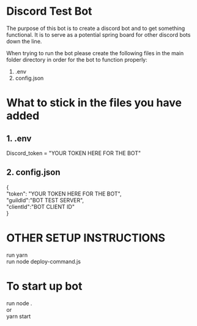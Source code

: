 # Discord Test Bot

The purpose of this bot is to create a discord bot and to get something functional. It is to serve as a potential spring board for other discord bots down the line. 

When trying to run the bot please create the following files in the main folder directory in order for the bot to function properly:

1. .env 
2. config.json

# What to stick in the files you have added 
## 1. .env
Discord_token = "YOUR TOKEN HERE FOR THE BOT"

## 2. config.json 
{  
  "token": "YOUR TOKEN HERE FOR THE BOT",  
  "guildId":"BOT TEST SERVER",  
  "clientId":"BOT CLIENT ID"  
}

# OTHER SETUP INSTRUCTIONS 
run yarn  
run node deploy-command.js  
# To start up bot 
run node .  
or  
yarn start  
